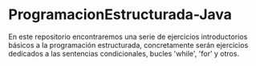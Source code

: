 # ProgramacionEstructurada-Java
En este repositorio encontraremos una serie de ejercicios introductorios básicos a la programación estructurada, concretamente serán
ejercicios dedicados a las sentencias condicionales, bucles 'while', 'for' y otros.

